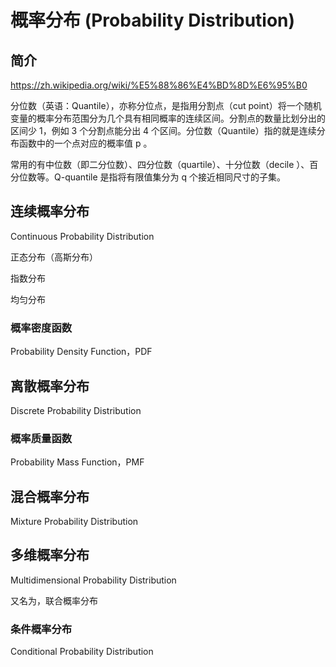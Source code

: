 # 概率分布 (Probability Distribution)


## 简介

https://zh.wikipedia.org/wiki/%E5%88%86%E4%BD%8D%E6%95%B0

分位数（英语：Quantile），亦称分位点，是指用分割点（cut point）将一个随机变量的概率分布范围分为几个具有相同概率的连续区间。分割点的数量比划分出的区间少 1，例如 3 个分割点能分出 4 个区间。分位数（Quantile）指的就是连续分布函数中的一个点对应的概率值 p 。


常用的有中位数（即二分位数）、四分位数（quartile）、十分位数（decile ）、百分位数等。Q-quantile 是指将有限值集分为 q 个接近相同尺寸的子集。

## 连续概率分布

Continuous Probability Distribution

正态分布（高斯分布）

指数分布

均匀分布


### 概率密度函数

Probability Density Function，PDF


## 离散概率分布

Discrete Probability Distribution


### 概率质量函数

Probability Mass Function，PMF


## 混合概率分布

Mixture Probability Distribution


## 多维概率分布

Multidimensional Probability Distribution

又名为，联合概率分布


### 条件概率分布

Conditional Probability Distribution

